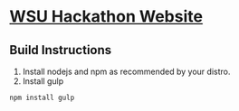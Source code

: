 [WSU Hackathon Website](http://hackathon.eecs.wsu.edu)
======================

Build Instructions
------------------
1) Install nodejs and npm as recommended by your distro.
2) Install gulp
```
npm install gulp
```